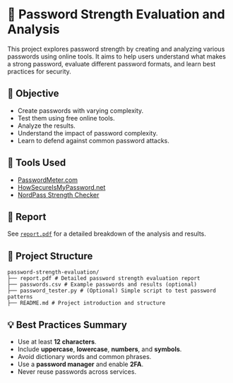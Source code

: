 # 🔐 Password Strength Evaluation and Analysis

This project explores password strength by creating and analyzing various passwords using online tools. It aims to help users understand what makes a strong password, evaluate different password formats, and learn best practices for security.

## 📌 Objective

- Create passwords with varying complexity.
- Test them using free online tools.
- Analyze the results.
- Understand the impact of password complexity.
- Learn to defend against common password attacks.

## 🧪 Tools Used

- [PasswordMeter.com](https://www.passwordmeter.com)
- [HowSecureIsMyPassword.net](https://howsecureismypassword.net)
- [NordPass Strength Checker](https://nordpass.com/password-strength-checker/)

## 📄 Report

See [`report.pdf`](report.pdf) for a detailed breakdown of the analysis and results.

## 📂 Project Structure

```
password-strength-evaluation/
├── report.pdf # Detailed password strength evaluation report
├── passwords.csv # Example passwords and results (optional)
├── password_tester.py # (Optional) Simple script to test password patterns
├── README.md # Project introduction and structure
```

## 💡 Best Practices Summary

- Use at least **12 characters**.
- Include **uppercase**, **lowercase**, **numbers**, and **symbols**.
- Avoid dictionary words and common phrases.
- Use a **password manager** and enable **2FA**.
- Never reuse passwords across services.
